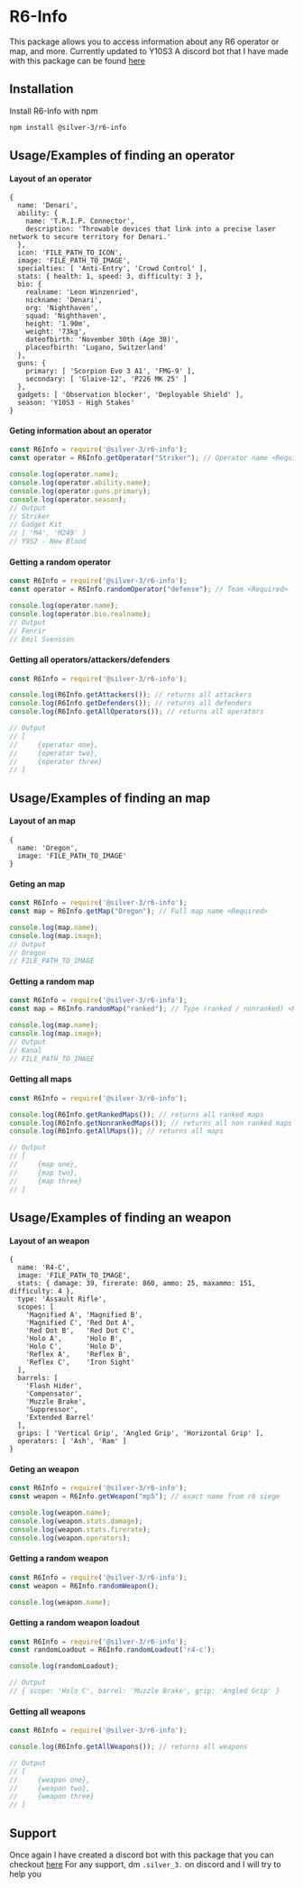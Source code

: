 
# R6-Info

This package allows you to access information about any R6 operator or map, and more. Currently updated to Y10S3
A discord bot that I have made with this package can be found [here](https://github.com/Silver-3/R6-operator)

## Installation

Install R6-Info with npm

```bash
npm install @silver-3/r6-info
```
    
## Usage/Examples of finding an operator

#### Layout of an operator
```batch
{
  name: 'Denari',
  ability: {
    name: 'T.R.I.P. Connector',
    description: 'Throwable devices that link into a precise laser network to secure territory for Denari.'
  },
  icon: 'FILE_PATH_TO_ICON',
  image: 'FILE_PATH_TO_IMAGE',
  specialties: [ 'Anti-Entry', 'Crowd Control' ],
  stats: { health: 1, speed: 3, difficulty: 3 },
  bio: {
    realname: 'Leon Winzenried',
    nickname: 'Denari',
    org: 'Nighthaven',
    squad: 'Nighthaven',
    height: '1.90m',
    weight: '73kg',
    dateofbirth: 'November 30th (Age 38)',
    placeofbirth: 'Lugano, Switzerland'
  },
  guns: {
    primary: [ 'Scorpion Evo 3 A1', 'FMG-9' ],
    secondary: [ 'Glaive-12', 'P226 MK 25' ]
  },
  gadgets: [ 'Observation blocker', 'Deployable Shield' ],
  season: 'Y10S3 - High Stakes'
}
```

#### Geting information about an operator
```javascript
const R6Info = require('@silver-3/r6-info');
const operator = R6Info.getOperator("Striker"); // Operator name <Required>

console.log(operator.name);
console.log(operator.ability.name);
console.log(operator.guns.primary);
console.log(operator.season);
// Output
// Striker
// Gadget Kit
// [ 'M4', 'M249' ]
// Y9S2 - New Blood
```

#### Getting a random operator
```javascript
const R6Info = require('@silver-3/r6-info');
const operator = R6Info.randomOperator("defense"); // Team <Required>

console.log(operator.name);
console.log(operator.bio.realname);
// Output
// Fenrir
// Emil Svensson
```

#### Getting all operators/attackers/defenders
```javascript
const R6Info = require('@silver-3/r6-info');

console.log(R6Info.getAttackers()); // returns all attackers
console.log(R6Info.getDefenders()); // returns all defenders
console.log(R6Info.getAllOperators()); // returns all operators

// Output
// [
//     {operator one},
//     {operator two},
//     {operator three}
// ]
```

## Usage/Examples of finding an map

#### Layout of an map
```batch
{
  name: 'Oregon',
  image: 'FILE_PATH_TO_IMAGE'
}
```

#### Geting an map
```javascript
const R6Info = require('@silver-3/r6-info');
const map = R6Info.getMap("Oregon"); // Full map name <Required>

console.log(map.name);
console.log(map.image);
// Output
// Oregon
// FILE_PATH_TO_IMAGE
```

#### Getting a random map
```javascript
const R6Info = require('@silver-3/r6-info');
const map = R6Info.randomMap("ranked"); // Type (ranked / nonranked) <Required>

console.log(map.name);
console.log(map.image);
// Output
// Kanal
// FILE_PATH_TO_IMAGE
```

#### Getting all maps
```javascript
const R6Info = require('@silver-3/r6-info');

console.log(R6Info.getRankedMaps()); // returns all ranked maps
console.log(R6Info.getNonrankedMaps()); // returns all non ranked maps
console.log(R6Info.getAllMaps()); // returns all maps

// Output
// [
//     {map one},
//     {map two},
//     {map three}
// ]
```

## Usage/Examples of finding an weapon

#### Layout of an weapon
```batch
{
  name: 'R4-C',
  image: 'FILE_PATH_TO_IMAGE',
  stats: { damage: 39, firerate: 860, ammo: 25, maxammo: 151, difficulty: 4 },
  type: 'Assault Rifle',
  scopes: [
    'Magnified A', 'Magnified B',
    'Magnified C', 'Red Dot A',
    'Red Dot B',   'Red Dot C',
    'Holo A',      'Holo B',
    'Holo C',      'Holo D',
    'Reflex A',    'Reflex B',
    'Reflex C',    'Iron Sight'
  ],
  barrels: [
    'Flash Hider',
    'Compensator',
    'Muzzle Brake',
    'Suppressor',
    'Extended Barrel'
  ],
  grips: [ 'Vertical Grip', 'Angled Grip', 'Horizontal Grip' ],
  operators: [ 'Ash', 'Ram' ]
}
```

#### Geting an weapon
```javascript
const R6Info = require('@silver-3/r6-info');
const weapon = R6Info.getWeapon("mp5"); // exact name from r6 siege

console.log(weapon.name);
console.log(weapon.stats.damage);
console.log(weapon.stats.firerate);
console.log(weapon.operators);
```

#### Getting a random weapon
```javascript
const R6Info = require('@silver-3/r6-info');
const weapon = R6Info.randomWeapon();

console.log(weapon.name);
```

#### Getting a random weapon loadout
```javascript
const R6Info = require('@silver-3/r6-info');
const randomLoadout = R6Info.randomLoadout('r4-c');

console.log(randomLoadout);

// Output
// { scope: 'Holo C', barrel: 'Muzzle Brake', grip: 'Angled Grip' }
```

#### Getting all weapons
```javascript
const R6Info = require('@silver-3/r6-info');

console.log(R6Info.getAllWeapons()); // returns all weapons

// Output
// [
//     {weapon one},
//     {weapon two},
//     {weapon three}
// ]
```

## Support

Once again I have created a discord bot with this package that you can checkout [here](https://github.com/Silver-3/R6-operator)
For any support, dm `.silver_3.` on discord and I will try to help you